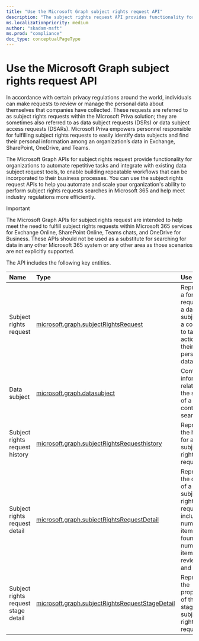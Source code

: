 ```yaml
---
title: "Use the Microsoft Graph subject rights request API"
description: "The subject rights request API provides functionality for organizations to automate repetitive tasks and integrate with their existing subject rights request tools to build repeatable workflows that can help meet industry regulations."
ms.localizationpriority: medium
author: "skadam-msft"
ms.prod: "compliance"
doc_type: conceptualPageType
---
```


# Use the Microsoft Graph subject rights request API

In accordance with certain privacy regulations around the world, individuals can make requests to review or manage the personal data about themselves that companies have collected. These requests are referred to as subject rights requests within the Microsoft Priva solution; they are sometimes also referred to as data subject requests (DSRs) or data subject access requests (DSARs). Microsoft Priva empowers personnel responsible for fulfilling subject rights requests to easily identify data subjects and find their personal information among an organization’s data in Exchange, SharePoint, OneDrive, and Teams. 

The Microsoft Graph APIs for subject rights request provide functionality for organizations to automate repetitive tasks and integrate with existing data subject request tools, to enable building repeatable workflows that can be incorporated to their business processes. You can use the subject rights request APIs to help you automate and scale your organization's ability to perform subject rights requests searches in Microsoft 365 and help meet industry regulations more efficiently.

> [!IMPORTANT]
> The Microsoft Graph APIs for subject rights request are intended to help meet the need to fulfill subject rights requests within Microsoft 365 services for Exchange Online, SharePoint Online, Teams chats, and OneDrive for Business. These APIs should not be used as a substitute for searching for data in any other Microsoft 365 system or any other area as those scenarios are not explicitly supported.

The API includes the following key entities.

| Name | Type       | Use case |
|:-|:-|:-|
| Subject rights request | [microsoft.graph.subjectRightsRequest](subjectRightsRequest.md) | Represents a formal request by a data subject to a controller to take an action on their personal data. |
| Data subject | [microsoft.graph.datasubject](datasubject.md) | Contains information related to the subject of a content search. |
| Subject rights request history | [microsoft.graph.subjectRightsRequesthistory](subjectRightsRequesthistory.md) | Represents the history for a subject rights request. |
| Subject rights request detail | [microsoft.graph.subjectRightsRequestDetail](subjectRightsRequestDetail.md) | Represents the details of a subject rights request, including number of items found, number of items reviewed, and so on. |
| Subject rights request stage detail | [microsoft.graph.subjectRightsRequestStageDetail](subjectRightsRequestStageDetail.md) | Represents the properties of the stages of a subject rights request. |

